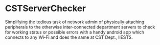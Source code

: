 # CSTServerChecker

Simplifying the tedious task of network admin of physically attaching peripherals to the otherwise inter-connected department servers to check for working status or possible errors
with a handy android app which connects to any Wi-Fi and does the same at CST Dept., IIESTS.
